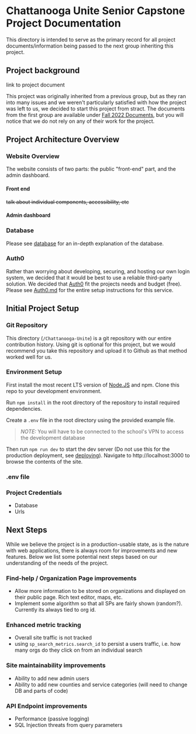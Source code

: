 # Chattanooga Unite Senior Capstone Project Documentation

This directory is intended to serve as the primary record for all project documents/information being passed to the next group inheriting this project. 

## Project background
link to project document

This project was originally inherited from a previous group, but as they ran into many issues and we weren't particularly satisfied with how the project was left to us, we decided to start this project from stract. The documents from the first group are available under [Fall 2022 Documents](/docs/Fall%202022%20Documents/), but you will notice that we do not rely on any of their work for the project.

## Project Architecture Overview 

### Website Overview
The website consists of two parts: the public "front-end" part, and the admin dashboard.

#### Front end
~~talk about individual components, accessibility, etc~~

#### Admin dashboard

### Database
Please see [database](/docs/database/README.md) for an in-depth explanation of the database.

### Auth0
Rather than worrying about developing, securing, and hosting our own login system, we decided that it would be best to use a reliable third-party solution. We decided that [Auth0](https://auth0.com) fit the projects needs and budget (free). Please see [Auth0.md](/docs/Auth0.md) for the entire setup instructions for this service.


## Initial Project Setup
### Git Repository
This directory (```/Chattanooga-Unite```) is a git repository with our entire contribution history. Using git is optional for this project, but we would recommend you take this repository and upload it to Github as that method worked well for us.

### Environment Setup

First install the most recent LTS version of [Node.JS](https://nodejs.org/en) and npm. Clone this repo to your development environment. 

Run ```npm install``` in the root directory of the repository to install required dependencies.

Create a ```.env``` file in the root directory using the provided example file. 
> _NOTE:_  You will have to be connected to the school's VPN to access the development database

Then run ```npm run dev``` to start the dev server (Do not use this for the production deployment, see [deploying](#deploying)). Navigate to http://localhost:3000 to browse the contents of the site.

### .env file

### Project Credentials
- Database
- Urls


## Next Steps
While we believe the project is in a production-usable state, as is the nature with web applications, there is always room for improvements and new features. Below we list some potential next steps based on our understanding of the needs of the project.

### Find-help / Organization Page improvements
- Allow more information to be stored on organizations and displayed on their public page. Rich text editor, maps, etc.
- Implement some algorithm so that all SPs are fairly shown (random?). Currently its always tied to org id.

### Enhanced metric tracking
- Overall site traffic is not tracked 
- using ```sp_search_metrics.search_id``` to persist a users traffic, i.e. how many orgs do they click on from an individual search

### Site maintainability improvements
- Ability to add new admin users
- Ability to add new counties and service categories (will need to change DB and parts of code)

### API Endpoint improvements
- Performance (passive logging)
- SQL Injection threats from query parameters